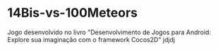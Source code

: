 # 14Bis-vs-100Meteors
Jogo desenvolvido no livro "Desenvolvimento de Jogos para Android: Explore sua imaginação com o framework Cocos2D"
jdjdj

